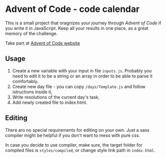 # Advent of Code - code calendar

This is a small project that oragnizes your journey through *Advent of Code* if you write it in JavaScript. Keep all your results in one place, as a great memory of the challenge.

Take part at [Advent of Code website](https://adventofcode.com/)

## Usage

1. Create a new variable with your input in file `inputs.js`. Probably you need to edit it to be a string or an array in order to be able to parse it comfortably.
1. Create new day file - you can copy `/days/Template.js` and follow istructions inside it,
1. Write resolutions of the current day's task,
1. Add newly created file to index.html.

## Editing

There aro no special requirements for editing on your own. Just a sass compiler might be helpful if you don't want to mess with pure css. 

In case you decide to use compiler, make sure, the target folder for compiled files is `styles/compiled`, or change style link path in `index.html`.
